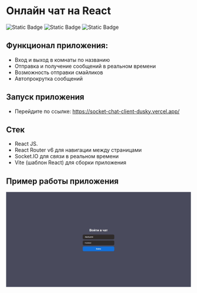 # Онлайн чат на React
![Static Badge](https://img.shields.io/badge/React-blue)
![Static Badge](https://img.shields.io/badge/SocketIO-green)
![Static Badge](https://img.shields.io/badge/Router-black)

## Функционал приложения:
- Вход и выход в комнаты по названию
- Отправка и получение сообщений в реальном времени
- Возможность отправки смайликов
- Автопрокрутка сообщений


## Запуск приложения
-  Перейдите по ссылке: https://socket-chat-client-dusky.vercel.app/

## Стек
- React JS.
- React Router v6 для навигации между страницами
- Socket.IO для связи в реальном времени
- Vite (шаблон React) для сборки приложения

## Пример работы приложения
![Изображение](/readme/chat.gif "Изображение приложения")